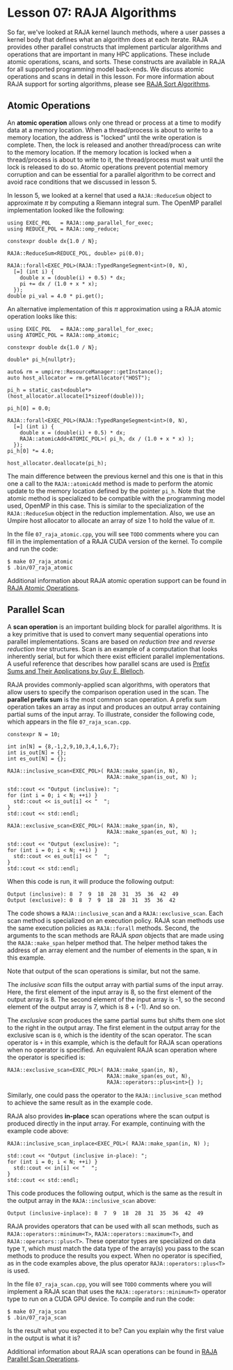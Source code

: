 # Lesson 07: RAJA Algorithms

So far, we've looked at RAJA kernel launch methods, where a user passes a kernel
body that defines what an algorithm does at each iterate. RAJA provides
other parallel constructs that implement particular algorithms and operations
that are important in many HPC applications. These include atomic operations,
scans, and sorts. These constructs are available in RAJA for all supported
programming model back-ends. We discuss atomic operations and scans in detail
in this lesson. For more information about RAJA support for sorting algorithms,
please see [RAJA Sort Algorithms](https://raja.readthedocs.io/en/develop/sphinx/user_guide/tutorial/sort.html).

## Atomic Operations

An **atomic operation** allows only one thread or process at a time to modify
data at a memory location. When a thread/process is about to write to
a memory location, the address is "locked" until the write operation is
complete. Then, the lock is released and another thread/process can write to
the memory location. If the memory location is locked when a thread/process is
about to write to it, the thread/process must wait until the lock is released
to do so. Atomic operations prevent potential memory corruption and can be
essential for a parallel algorithm to be correct and avoid race conditions
that we discussed in lesson 5.

In lesson 5, we looked at a kernel that used a `RAJA::ReduceSum` object to 
approximate $\pi$ by computing a Riemann integral sum. The OpenMP parallel
implementation looked like the following:

```
using EXEC_POL   = RAJA::omp_parallel_for_exec;
using REDUCE_POL = RAJA::omp_reduce; 

constexpr double dx{1.0 / N};

RAJA::ReduceSum<REDUCE_POL, double> pi(0.0);

RAJA::forall<EXEC_POL>(RAJA::TypedRangeSegment<int>(0, N),
  [=] (int i) {
    double x = (double(i) + 0.5) * dx;
    pi += dx / (1.0 + x * x);
  });
double pi_val = 4.0 * pi.get();
```

An alternative implementation of this $\pi$ approximation using a RAJA atomic
operation looks like this:

```
using EXEC_POL   = RAJA::omp_parallel_for_exec;
using ATOMIC_POL = RAJA::omp_atomic;

constexpr double dx{1.0 / N};

double* pi_h{nullptr};

auto& rm = umpire::ResourceManager::getInstance();
auto host_allocator = rm.getAllocator("HOST");

pi_h = static_cast<double*>(host_allocator.allocate(1*sizeof(double)));

pi_h[0] = 0.0;

RAJA::forall<EXEC_POL>(RAJA::TypedRangeSegment<int>(0, N),
  [=] (int i) {
    double x = (double(i) + 0.5) * dx;
    RAJA::atomicAdd<ATOMIC_POL>( pi_h, dx / (1.0 + x * x) );
  });
pi_h[0] *= 4.0;

host_allocator.deallocate(pi_h);
```

The main difference between the previous kernel and this one is that in this
one a call to the `RAJA::atomicAdd` method is made to perform the atomic
update to the memory location defined by the pointer `pi_h`. Note that the
atomic method is specialized to be compatible with the programming model used,
OpenMP in this case. This is similar to the specialization of the
`RAJA::ReduceSum` object in the reduction implementation. Also, we use 
an Umpire host allocator to allocate an array of size 1 to hold the value of 
$\pi$. 

In the file `07_raja_atomic.cpp`, you will see `TODO` comments where you can
fill in the implementation of a RAJA CUDA version of the kernel. To compile and
run the code:

```
$ make 07_raja_atomic
$ .bin/07_raja_atomic
```

Additional information about RAJA atomic operation support can be found in
[RAJA Atomic Operations](https://raja.readthedocs.io/en/develop/sphinx/user_guide/tutorial/atomic_histogram.html).

## Parallel Scan

A **scan operation** is an important building block for parallel algorithms. It
is a key primitive that is used to convert many sequential operations into
parallel implementations. Scans are based on *reduction tree* and
*reverse reduction tree* structures. Scan is an example of a computation that
looks inherently serial, but for which there exist efficient parallel
implementations. A useful reference that describes how parallel scans are used
is [Prefix Sums and Their Applications by Guy E. Blelloch](https://www.cs.cmu.edu/~guyb/papers/Ble93.pdf).

RAJA provides commonly-applied scan algorithms, with operators that allow
users to specify the comparison operation used in the scan. The
**parallel prefix sum** is the most common scan operation. A prefix sum
operation takes an array as input and produces an output array containing
partial sums of the input array. To illustrate, consider the following code,
which appears in the file `07_raja_scan.cpp`.

```
constexpr N = 10;

int in[N] = {8,-1,2,9,10,3,4,1,6,7};
int is_out[N] = {};
int es_out[N] = {};

RAJA::inclusive_scan<EXEC_POL>( RAJA::make_span(in, N),
                                RAJA::make_span(is_out, N) );

std::cout << "Output (inclusive): "; 
for (int i = 0; i < N; ++i) }
  std::cout << is_out[i] << "  ";
}
std::cout << std::endl;

RAJA::exclusive_scan<EXEC_POL>( RAJA::make_span(in, N),
                                RAJA::make_span(es_out, N) );

std::cout << "Output (exclusive): "; 
for (int i = 0; i < N; ++i) }
  std::cout << es_out[i] << "  ";
}
std::cout << std::endl;
```

When this code is run, it will produce the following output:
```
Output (inclusive): 8  7  9  18  28  31  35  36  42  49
Output (exclusive): 0  8  7  9  18  28  31  35  36  42
```

The code shows a `RAJA::inclusive_scan` and a `RAJA::exclusive_scan`. Each
scan method is specialized on an execution policy. RAJA scan methods use the
same execution policies as `RAJA::forall` methods. Second, the arguments to
the scan methods are RAJA *span* objects that are made using the 
`RAJA::make_span` helper method that. The helper method takes the address of
an array element and the number of elements in the span, `N` in this example.

Note that output of the scan operations is similar, but not the same.

The *inclusive scan* fills the output array with partial sums of the input
array. Here, the first element of the input array is 8, so the first element
of the output array is 8. The second element of the input array is -1,
so the second element of the output array is 7, which is 8 + (-1). And so on.

The *exclusive scan* produces the same partial sums but shifts them one slot
to the right in the output array. The first element in the output array for
the exclusive scan is `0`, which is the identity of the scan operator. The
scan operator is `+` in this example, which is the default for RAJA scan 
operations when no operator is specified. An equivalent RAJA scan operation 
where the operator is specified is:

```
RAJA::exclusive_scan<EXEC_POL>( RAJA::make_span(in, N),
                                RAJA::make_span(es_out, N),
                                RAJA::operators::plus<int>{} );
``` 
Similarly, one could pass the operator to the `RAJA::inclusive_scan` method
to achieve the same result as in the example code.

RAJA also provides **in-place** scan operations where the scan output is
produced directly in the input array. For example, continuing with the 
example code above:

```
RAJA::inclusive_scan_inplace<EXEC_POL>( RAJA::make_span(in, N) );

std::cout << "Output (inclusive in-place): ";
for (int i = 0; i < N; ++i) }
  std::cout << in[i] << "  ";
}
std::cout << std::endl;
```

This code produces the following output, which is the same as the result in the
output array in the `RAJA::inclusive_scan` above:
```
Output (inclusive-inplace): 8  7  9  18  28  31  35  36  42  49
```

RAJA provides operators that can be used with all scan methods, such as
`RAJA::operators::minimum<T>`, `RAJA::operators::maximum<T>`, and
`RAJA::operators::plus<T>`. These operator types are specialized on data type
`T`, which must match the data type of the array(s) you pass to the scan
methods to produce the results you expect. When no operator is specified,
as in the code examples above, the plus operator `RAJA::operators::plus<T>`
is used.

In the file `07_raja_scan.cpp`, you will see `TODO` comments where you will
implement a RAJA scan that uses the `RAJA::operators::minimum<T>` operator
type to run on a CUDA GPU device. To compile and run the code:

```
$ make 07_raja_scan
$ .bin/07_raja_scan
```

Is the result what you expected it to be? Can you explain why the first value
in the output is what it is?

Additional information about RAJA scan operations can be found in
[RAJA Parallel Scan Operations](https://raja.readthedocs.io/en/develop/sphinx/user_guide/tutorial/scan.html).
